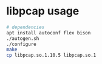 # libpcap usage

```bash
# dependencies
apt install autoconf flex bison
./autogen.sh
./configure
make
cp libpcap.so.1.10.5 libpcap.so.1
```
